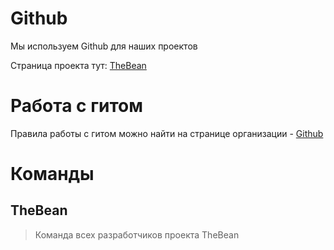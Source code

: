 # Github

Мы используем Github для наших проектов

Страница проекта тут: [TheBean](https://github.com/Nephew-Ustas/TheBean)

# Работа с гитом

Правила работы с гитом можно найти на странице организации - [Github](../Github%203cc2b.md) 

# Команды

## TheBean

> Команда всех разработчиков проекта TheBean
>